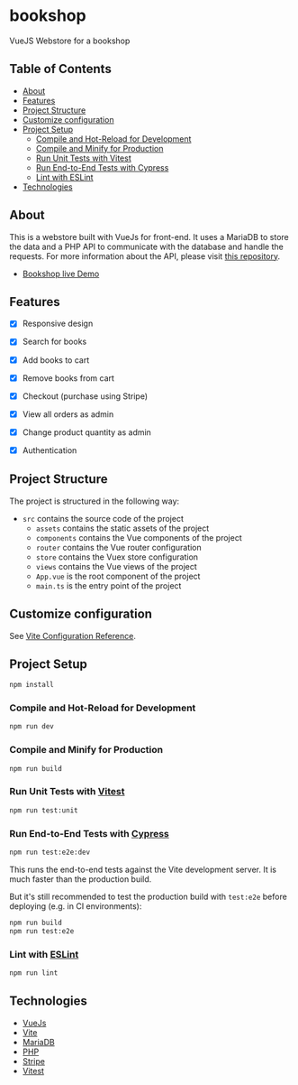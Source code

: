 # bookshop

VueJS Webstore for a bookshop

## Table of Contents

- [About](#about)
- [Features](#features)
- [Project Structure](#project-structure)
- [Customize configuration](#customize-configuration)
- [Project Setup](#project-setup)
  - [Compile and Hot-Reload for Development](#compile-and-hot-reload-for-development)
  - [Compile and Minify for Production](#compile-and-minify-for-production)
  - [Run Unit Tests with Vitest](#run-unit-tests-with-vitest)
  - [Run End-to-End Tests with Cypress](#run-end-to-end-tests-with-cypress)
  - [Lint with ESLint](#lint-with-eslint)
- [Technologies](#technologies)

## About

This is a webstore built with VueJs for front-end. It uses a MariaDB to store the data and a PHP API to communicate with the database and handle the requests. For more information about the API, please visit [this repository](https://github.com/jamal-alkharrat/bookshop-php-api).

- [Bookshop live Demo](https://bookshop-weld.vercel.app/)

## Features

- [x] Responsive design
- [x] Search for books
- [x] Add books to cart
- [x] Remove books from cart
- [x] Checkout (purchase using Stripe)
- [x] View all orders as admin
- [x] Change product quantity as admin
- [x] Authentication


## Project Structure

The project is structured in the following way:

- `src` contains the source code of the project
  - `assets` contains the static assets of the project
  - `components` contains the Vue components of the project
  - `router` contains the Vue router configuration
  - `store` contains the Vuex store configuration
  - `views` contains the Vue views of the project
  - `App.vue` is the root component of the project
  - `main.ts` is the entry point of the project


## Customize configuration

See [Vite Configuration Reference](https://vitejs.dev/config/).

## Project Setup

```sh
npm install
```

### Compile and Hot-Reload for Development

```sh
npm run dev
```

### Compile and Minify for Production

```sh
npm run build
```

### Run Unit Tests with [Vitest](https://vitest.dev/)

```sh
npm run test:unit
```

### Run End-to-End Tests with [Cypress](https://www.cypress.io/)

```sh
npm run test:e2e:dev
```

This runs the end-to-end tests against the Vite development server.
It is much faster than the production build.

But it's still recommended to test the production build with `test:e2e` before deploying (e.g. in CI environments):

```sh
npm run build
npm run test:e2e
```

### Lint with [ESLint](https://eslint.org/)

```sh
npm run lint
```

## Technologies

- [VueJs](https://vuejs.org/)
- [Vite](https://vitejs.dev/)
- [MariaDB](https://mariadb.org/)
- [PHP](https://www.php.net/)
- [Stripe](https://stripe.com/)
- [Vitest](https://vitest.dev/)

